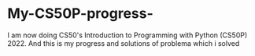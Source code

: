 # My-CS50P-progress-
I am now doing CS50's Introduction to Programming with Python (CS50P) 2022. And this is my progress and solutions of problema which i solved
